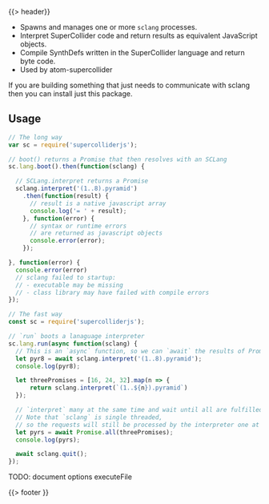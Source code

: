 {{> header}}

- Spawns and manages one or more `sclang` processes.
- Interpret SuperCollider code and return results as equivalent JavaScript objects.
- Compile SynthDefs written in the SuperCollider language and return byte code.
- Used by atom-supercollider

If you are building something that just needs to communicate with sclang then you can install just this package.

## Usage


```js
// The long way
var sc = require('supercolliderjs');

// boot() returns a Promise that then resolves with an SCLang
sc.lang.boot().then(function(sclang) {

  // SCLang.interpret returns a Promise
  sclang.interpret('(1..8).pyramid')
    .then(function(result) {
      // result is a native javascript array
      console.log('= ' + result);
    }, function(error) {
      // syntax or runtime errors
      // are returned as javascript objects
      console.error(error);
    });

}, function(error) {
  console.error(error)
  // sclang failed to startup:
  // - executable may be missing
  // - class library may have failed with compile errors
});
```

```js
// The fast way
const sc = require('supercolliderjs');

// `run` boots a lanaguage interpreter
sc.lang.run(async function(sclang) {
  // This is an `async` function, so we can `await` the results of Promises.
  let pyr8 = await sclang.interpret('(1..8).pyramid');
  console.log(pyr8);

  let threePromises = [16, 24, 32].map(n => {
      return sclang.interpret(`(1..${n}).pyramid`)
  });

  // `interpret` many at the same time and wait until all are fulfilled.
  // Note that `sclang` is single threaded,
  // so the requests will still be processed by the interpreter one at a time.
  let pyrs = await Promise.all(threePromises);
  console.log(pyrs);

  await sclang.quit();
});
```

TODO: document options
executeFile

{{> footer }}